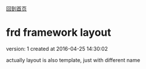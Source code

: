 [回到首页](/)

# frd framework  layout

  version:  1
  created at 2016-04-25 14:30:02 



  actually layout is also template, just with different name 

